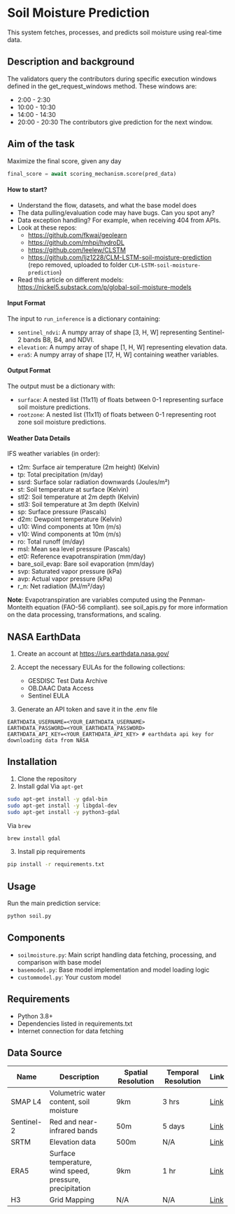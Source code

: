 # Soil Moisture Prediction

This system fetches, processes, and predicts soil moisture using real-time data.

## Description and background

The validators query the contributors during specific execution windows defined in the get_request_windows method. These windows are:
- 2:00 - 2:30
- 10:00 - 10:30
- 14:00 - 14:30
- 20:00 - 20:30
The contributors give prediction for the next window.

## Aim of the task

Maximize the final score, given any day
```python
final_score = await scoring_mechanism.score(pred_data)
```

#### How to start?

- Understand the flow, datasets, and what the base model does
- The data pulling/evaluation code may have bugs. Can you spot any?
- Data exception handling? For example, when receiving 404 from APIs.
- Look at these repos:
    - https://github.com/fkwai/geolearn
    - https://github.com/mhpi/hydroDL
    - https://github.com/leelew/CLSTM
    - https://github.com/ljz1228/CLM-LSTM-soil-moisture-prediction (repo removed, uploaded to folder `CLM-LSTM-soil-moisture-prediction`)
- Read this article on different models: https://nickel5.substack.com/p/global-soil-moisture-models

#### **Input Format**

The input to `run_inference` is a dictionary containing:

- `sentinel_ndvi`: A numpy array of shape [3, H, W] representing Sentinel-2 bands B8, B4, and NDVI.
- `elevation`: A numpy array of shape [1, H, W] representing elevation data.
- `era5`: A numpy array of shape [17, H, W] containing weather variables.

#### **Output Format**

The output must be a dictionary with:

- `surface`: A nested list (11x11) of floats between 0-1 representing surface soil moisture predictions.
- `rootzone`: A nested list (11x11) of floats between 0-1 representing root zone soil moisture predictions.

#### **Weather Data Details**

IFS weather variables (in order):
- t2m: Surface air temperature (2m height) (Kelvin)
- tp: Total precipitation (m/day)
- ssrd: Surface solar radiation downwards (Joules/m²)
- st: Soil temperature at surface (Kelvin)
- stl2: Soil temperature at 2m depth (Kelvin)
- stl3: Soil temperature at 3m depth (Kelvin)
- sp: Surface pressure (Pascals)
- d2m: Dewpoint temperature (Kelvin)
- u10: Wind components at 10m (m/s)
- v10: Wind components at 10m (m/s)
- ro: Total runoff (m/day)
- msl: Mean sea level pressure (Pascals)
- et0: Reference evapotranspiration (mm/day)
- bare_soil_evap: Bare soil evaporation (mm/day)
- svp: Saturated vapor pressure (kPa)
- avp: Actual vapor pressure (kPa)
- r_n: Net radiation (MJ/m²/day) 

**Note**:
Evapotranspiration are variables computed using the Penman-Monteith equation (FAO-56 compliant). 
see soil_apis.py for more information on the data processing, transformations, and scaling.

## NASA EarthData
1. Create an account at https://urs.earthdata.nasa.gov/
2. Accept the necessary EULAs for the following collections:
    - GESDISC Test Data Archive 
    - OB.DAAC Data Access 
    - Sentinel EULA

3. Generate an API token and save it in the .env file
```
EARTHDATA_USERNAME=<YOUR_EARTHDATA_USERNAME> 
EARTHDATA_PASSWORD=<YOUR_EARTHDATA_PASSWORD>
EARTHDATA_API_KEY=<YOUR_EARTHDATA_API_KEY> # earthdata api key for downloading data from NASA
```

## Installation

1. Clone the repository
2. Install gdal
Via `apt-get`
```bash
sudo apt-get install -y gdal-bin
sudo apt-get install -y libgdal-dev
sudo apt-get install -y python3-gdal
```
Via `brew`
```bash
brew install gdal
```
3. Install pip requirements
```bash
pip install -r requirements.txt
```

## Usage

Run the main prediction service:
```bash
python soil.py
```

## Components

- `soilmoisture.py`: Main script handling data fetching, processing, and comparison with base model
- `basemodel.py`: Base model implementation and model loading logic
- `custommodel.py`: Your custom model

## Requirements

- Python 3.8+
- Dependencies listed in requirements.txt
- Internet connection for data fetching

## Data Source

| Name        | Description                                           | Spatial Resolution | Temporal Resolution | Link                                                                                                     |
|-------------|-------------------------------------------------------|--------------------|---------------------|----------------------------------------------------------------------------------------------------------|
| SMAP L4     | Volumetric water content, soil moisture               | 9km               | 3 hrs               | [Link](https://nsidc.org/data/spl4smgp/versions/7)                                                      |
| Sentinel-2  | Red and near-infrared bands                           | 50m               | 5 days              | [Link](https://hls.gsfc.nasa.gov/)                                                                      |
| SRTM        | Elevation data                                        | 500m              | N/A                 | [Link](https://www.usgs.gov/centers/eros/science/usgs-eros-archive-digital-elevation-shuttle-radar-topography-mission-srtm) |
| ERA5        | Surface temperature, wind speed, pressure, precipitation | 9km               | 1 hr                | [Link](https://cds.climate.copernicus.eu/how-to-api)                                                    |
| H3          | Grid Mapping                                          | N/A               | N/A                 | [Link](https://www.naturalearthdata.com/)                                                               |
